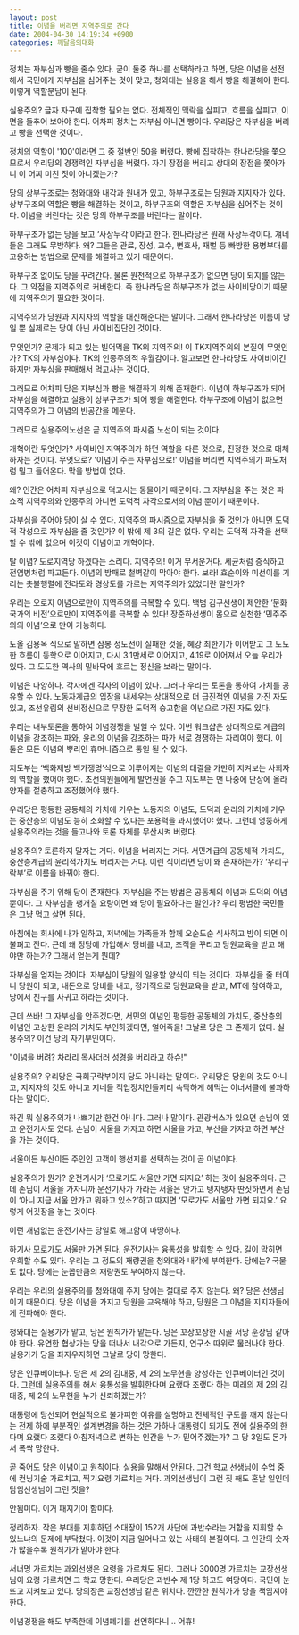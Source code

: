 ```yaml
---
layout: post
title: 이념을 버리면 지역주의로 간다
date: 2004-04-30 14:19:34 +0900
categories: 깨달음의대화
---
```

정치는 자부심과 빵을 줄수 있다. 굳이 둘중 하나를 선택하라고 하면, 당은 이념을 선전해서 국민에게 자부심을 심어주는 것이 맞고, 청와대는 실용을 해서 빵을 해결해야 한다. 이렇게 역할분담이 된다.    
  
실용주의? 글자 자구에 집착할 필요는 없다. 전체적인 맥락을 살피고, 흐름을 살피고, 이면을 들추어 보아야 한다. 어차피 정치는 자부심 아니면 빵이다. 우리당은 자부심을 버리고 빵을 선택한 것이다. 
  
  
정치의 역할이 '100'이라면 그 중 절반인 50을 버렸다. 빵에 집착하는 한나라당을 쫓으므로서 우리당의 경쟁력인 자부심을 버렸다. 자기 장점을 버리고 상대의 장점을 쫓아가니 이 어찌 미친 짓이 아니겠는가?    
  
당의 상부구조로는 청와대와 내각과 원내가 있고, 하부구조로는 당원과 지지자가 있다. 상부구조의 역할은 빵을 해결하는 것이고, 하부구조의 역할은 자부심을 심어주는 것이다. 이념을 버린다는 것은 당의 하부구조를 버린다는 말이다.    
  
하부구조가 없는 당을 보고 ‘사상누각’이라고 한다. 한나라당은 원래 사상누각이다. 걔네들은 그래도 무방하다. 왜? 그들은 관료, 장성, 교수, 변호사, 재벌 등 빠방한 용병부대를 고용하는 방법으로 문제를 해결하고 있기 때문이다.    
  
하부구조 없이도 당을 꾸려간다. 물론 원천적으로 하부구조가 없으면 당이 되지를 않는다. 그 약점을 지역주의로 커버한다. 즉 한나라당은 하부구조가 없는 사이비당이기 때문에 지역주의가 필요한 것이다.    
  
지역주의가 당원과 지지자의 역할을 대신해준다는 말이다. 그래서 한나라당은 이름이 당일 뿐 실제로는 당이 아닌 사이비집단인 것이다.    
  
무엇인가? 문제가 되고 있는 빌어먹을 TK의 지역주의! 이 TK지역주의의 본질이 무엇인가? TK의 자부심이다. TK의 인종주의적 우월감이다. 알고보면 한나라당도 사이비이긴 하지만 자부심을 판매해서 먹고사는 것이다.    
  
그러므로 어차피 당은 자부심과 빵을 해결하기 위해 존재한다. 이념이 하부구조가 되어 자부심을 해결하고 실용이 상부구조가 되어 빵을 해결한다. 하부구조에 이념이 없으면 지역주의가 그 이념의 빈공간을 메운다.    
  
그러므로 실용주의노선은 곧 지역주의 파시즘 노선이 되는 것이다. 
  
  
개혁이란 무엇인가? 사이비인 지역주의가 하던 역할을 다른 것으로, 진정한 것으로 대체하자는 것이다. 무엇으로? '이념이 주는 자부심으로!' 이념을 버리면 지역주의가 파도처럼 밀고 들어온다. 막을 방법이 없다.    
  
왜? 인간은 어차피 자부심으로 먹고사는 동물이기 때문이다. 그 자부심을 주는 것은 파쇼적 지역주의와 인종주의 아니면 도덕적 자각으로서의 이념 뿐이기 때문이다.    
  
자부심을 주어야 당이 살 수 있다. 지역주의 파시즘으로 자부심을 줄 것인가 아니면 도덕적 각성으로 자부심을 줄 것인가? 이 밖에 제 3의 길은 없다. 우리는 도덕적 자각을 선택할 수 밖에 없으며 이것이 이념이고 개혁이다.    
  
탈 이념? 도로지역당 하겠다는 소리다. 지역주의! 이거 무서운거다. 세균처럼 증식하고 전염병처럼 파고든다. 이념의 방패로 철벽같이 막아야 한다. 보라! 효순이와 미선이를 기리는 촛불행렬에 전라도와 경상도를 가르는 지역주의가 있었더란 말인가?    
  
우리는 오로지 이념으로만이 지역주의를 극복할 수 있다. 백범 김구선생이 제안한 ‘문화국가의 비전’으로만이 지역주의를 극복할 수 있다! 장준하선생이 몸으로 실천한 ‘민주주의의 이념’으로 만이 가능하다. 
  
  
도올 김용옥 식으로 말하면 삼봉 정도전이 실패한 것을, 혜강 최한기가 이어받고 그 도도한 흐름이 동학으로 이어지고, 다시 3.1만세로 이어지고, 4.19로 이어져서 오늘 우리가 있다. 그 도도한 역사의 밑바닥에 흐르는 정신을 보라는 말이다.    
  
이념은 다양하다. 각자에겐 각자의 이념이 있다. 그러나 우리는 토론을 통하여 가치를 공유할 수 있다. 노동자계급의 입장을 내세우는 상대적으로 더 급진적인 이념을 가진 자도 있고, 조선유림의 선비정신으로 무장한 도덕적 숭고함을 이념으로 가진 자도 있다.    
  
우리는 내부토론을 통하여 이념경쟁을 벌일 수 있다. 이번 워크샵은 상대적으로 계급의 이념을 강조하는 파와, 윤리의 이념을 강조하는 파가 서로 경쟁하는 자리여야 했다. 이 둘은 모든 이념의 뿌리인 휴머니즘으로 통일 될 수 있다.    
  
지도부는 ‘백화제방 백가쟁명’식으로 이루어지는 이념의 대결을 가만히 지켜보는 사회자의 역할을 했어야 했다. 초선의원들에게 발언권을 주고 지도부는 맨 나중에 단상에 올라 양자를 절충하고 조정했어야 했다.    
  
우리당은 평등한 공동체의 가치에 기우는 노동자의 이념도, 도덕과 윤리의 가치에 기우는 중산층의 이념도 능히 소화할 수 있다는 포용력을 과시했어야 했다. 그런데 엉뚱하게 실용주의라는 것을 들고나와 토론 자체를 무산시켜 버렸다.    
  
실용주의? 토론하지 말자는 거다. 이념을 버리자는 거다. 서민계급의 공동체적 가치도, 중산층계급의 윤리적가치도 버리자는 거다. 이런 식이라면 당이 왜 존재하는가? ‘우리구락부’로 이름을 바꿔야 한다.    
  
자부심을 주기 위해 당이 존재한다. 자부심을 주는 방법은 공동체의 이념과 도덕의 이념 뿐이다. 그 자부심을 팽개칠 요량이면 왜 당이 필요하다는 말인가? 우리 평범한 국민들은 그냥 먹고 살면 된다.    
  
아침에는 회사에 나가 일하고, 저녁에는 가족들과 함께 오순도순 식사하고 밤이 되면 이불펴고 잔다. 근데 왜 정당에 가입해서 당비를 내고, 조직을 꾸리고 당원교육을 받고 해야만 하는가? 그래서 얻는게 뭔데? 
  
  
자부심을 얻자는 것이다. 자부심이 당원의 일용할 양식이 되는 것이다. 자부심을 줄 터이니 당원이 되고, 내돈으로 당비를 내고, 정기적으로 당원교육을 받고, MT에 참여하고, 당에서 친구를 사귀고 하라는 것이다.    
  
근데 쓰바! 그 자부심을 안주겠다면, 서민의 이념인 평등한 공동체의 가치도, 중산층의 이념인 고상한 윤리의 가치도 부인하겠다면, 얼어죽을! 그날로 당은 그 존재가 없다. 실용주의? 이건 당의 자기부인이다.    
  
"이념을 버려? 차라리 목사더러 성경을 버리라고 하슈!"    
  
실용주의? 우리당은 국회구락부이지 당도 아니라는 말이다. 우리당은 당원의 것도 아니고, 지지자의 것도 아니고 지네들 직업정치인들끼리 속닥하게 해먹는 이너서클에 불과하다는 말이다.    
  
하긴 뭐 실용주의가 나쁘기만 한건 아니다. 그러나 말이다. 관광버스가 있으면 손님이 있고 운전기사도 있다. 손님이 서울을 가자고 하면 서울을 가고, 부산을 가자고 하면 부산을 가는 것이다.    
  
서울이든 부산이든 주인인 고객이 행선지를 선택하는 것이 곧 이념이다.    
  
실용주의가 뭔가? 운전기사가 ‘모로가도 서울만 가면 되지요’ 하는 것이 실용주의다. 근데 손님이 서울을 가자니까 운전기사가 가라는 서울은 안가고 탱자탱자 딴짓하면서 손님이 ‘아니 지금 서울 안가고 뭐하고 있소?’하고 따지면 ‘모로가도 서울만 가면 되지요.’ 요렇게 어깃장을 놓는 것이다.    
  
이런 개념없는 운전기사는 당일로 해고함이 마땅하다.    
  
하기사 모로가도 서울만 가면 된다. 운전기사는 융통성을 발휘할 수 있다. 길이 막히면 우회할 수도 있다. 우리는 그 정도의 재량권을 청와대와 내각에 부여한다. 당에는? 국물도 없다. 당에는 눈꼽만큼의 재량권도 부여하지 않는다.    
  
우리는 우리의 실용주의를 청와대에 주지 당에는 절대로 주지 않는다. 왜? 당은 선생님이기 때문이다. 당은 이념을 가지고 당원을 교육해야 하고, 당원은 그 이념을 지지자들에게 전파해야 한다.    
  
청와대는 실용가가 맡고, 당은 원칙가가 맡는다. 당은 꼬장꼬장한 시골 서당 훈장님 같아야 한다. 유연한 협상가는 당을 떠나서 내각으로 가든지, 연구소 따위로 물러나야 한다. 실용가가 당을 좌지우지하면 그날로 당이 망한다.    
  
당은 인큐베이터다. 당은 제 2의 김대중, 제 2의 노무현을 양성하는 인큐베이터인 것이다. 그런데 실용주의를 해서 융통성을 발휘한다며 요랬다 조랬다 하는 미래의 제 2의 김대중, 제 2의 노무현을 누가 신뢰하겠는가?    
  
대통령에 당선되어 현실적으로 불가피한 이유를 설명하고 전체적인 구도를 깨지 않는다는 전제 하에 부분적인 설계변경을 하는 것은 가하나 대통령이 되기도 전에 실용주의 한다며 요랬다 조랬다 아침저녁으로 변하는 인간을 누가 믿어주겠는가? 그 당 3일도 몬가서 폭싹 망한다.    
  
곧 죽어도 당은 이념이고 원칙이다. 실용을 말해서 안된다. 그건 학교 선생님이 수업 중에 컨닝기술 가르치고, 찍기요령 가르치는 거다. 과외선생님이 그런 짓 해도 혼날 일인데 담임선생님이 그런 짓을?    
  
안됨미다. 이거 패지기야 함미다.    
  
정리하자. 작은 부대를 지휘하던 소대장이 152개 사단에 과반수라는 거함을 지휘할 수 있느냐의 문제에 부닥쳤다. 이것이 지금 일어나고 있는 사태의 본질이다. 그 인간의 숫자가 많을수록 원칙가가 맡아야 한다.    
  
서너명 가르치는 과외선생은 요령을 가르쳐도 된다. 그러나 3000명 가르치는 교장선생님이 요령 가르치면 그 학교 망한다. 우리당은 과반수 제 1당 하고도 여당이다. 국민이 눈뜨고 지켜보고 있다. 당의장은 교장선생님 같은 위치다. 깐깐한 원칙가가 당을 책임져야 한다. 
  
  
이념경쟁을 해도 부족한데 이념폐기를 선언하다니 .. 어휴!